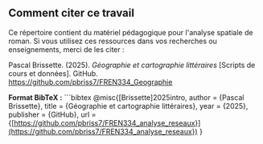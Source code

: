 ## Comment citer ce travail

Ce répertoire contient du matériel pédagogique pour l'analyse spatiale de roman. Si vous utilisez ces ressources dans vos recherches ou enseignements, merci de les citer :

Pascal Brissette. (2025). *Géographie et cartographie littéraires* \[Scripts de cours et données\]. GitHub. <https://github.com/pbriss7/FREN334_Geographie>

**Format BibTeX :** \`\`\`bibtex @misc{\[Brissette\]2025intro, author = {Pascal Brissette}, title = {Géographie et cartographie littéraires}, year = {2025}, publisher = {GitHub}, url = {[https://github.com/pbriss7/FREN334_analyse_reseaux}](https://github.com/pbriss7/FREN334_analyse_reseaux}) }
